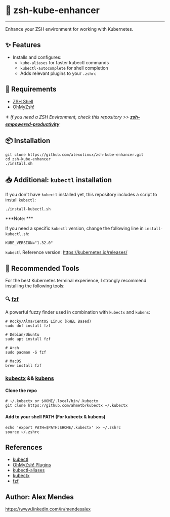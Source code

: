 # 🧩 zsh-kube-enhancer

----------------------

Enhance your ZSH environment for working with Kubernetes.

## ✨ Features

- Installs and configures:
  - `kube-aliases` for faster kubectl commands
  - `kubectl-autocomplete` for shell completion
  - Adds relevant plugins to your `.zshrc`

## 📡 Requirements

- [ZSH Shell](https://www.zsh.org/)
- [OhMyZsh!](https://ohmyz.sh/)

✴️ *If you need a ZSH Environment, check this repository >> **[zsh-empowered-productivity](https://github.com/alexolinux/zsh-empowered-productivity)***

## 📦 Installation

```shell
git clone https://github.com/alexolinux/zsh-kube-enhancer.git
cd zsh-kube-enhancer
./install.sh
```

## 📥 Additional: `kubectl` installation

If you don't have `kubectl` installed yet, this repository includes a script to install `kubectl`:

```shell
./install-kubectl.sh
```

***Note: ***

If you need a specific `kubectl` version, change the following line in `install-kubectl.sh`:

```shell
KUBE_VERSION="1.32.0"
```

`kubectl` Reference version: https://kubernetes.io/releases/

## 🚀 Recommended Tools

For the best Kubernetes terminal experience, I strongly recommend installing the following tools:

### 🔍 [fzf](https://github.com/junegunn/fzf)

A powerful fuzzy finder used in combination with `kubectx` and `kubens`:

```shell
# Rocky/Alma/CentOS Linux (RHEL Based)
sudo dnf install fzf

# Debian/Ubuntu
sudo apt install fzf

# Arch
sudo pacman -S fzf

# MacOS
brew install fzf
```

### [kubectx](https://github.com/ahmetb/kubectx) && [kubens](https://github.com/ahmetb/kubectx)

#### Clone the repo

```shell
# ~/.kubectx or $HOME/.local/bin/.kubectx
git clone https://github.com/ahmetb/kubectx ~/.kubectx
```

#### Add to your shell PATH (For kubectx & kubens)

```shell
echo 'export PATH=$PATH:$HOME/.kubectx' >> ~/.zshrc
source ~/.zshrc
```

## References

* [kubectl](https://kubernetes.io/docs/reference/kubectl/)
* [OhMyZsh! Plugins](https://github.com/ohmyzsh/ohmyzsh/wiki/Plugins)
* [kubectl-aliases](https://github.com/ahmetb/kubectl-aliases)
* [kubectx](https://github.com/ahmetb/kubectx)
* [fzf](https://github.com/junegunn/fzf)

## Author: Alex Mendes

<https://www.linkedin.com/in/mendesalex>
